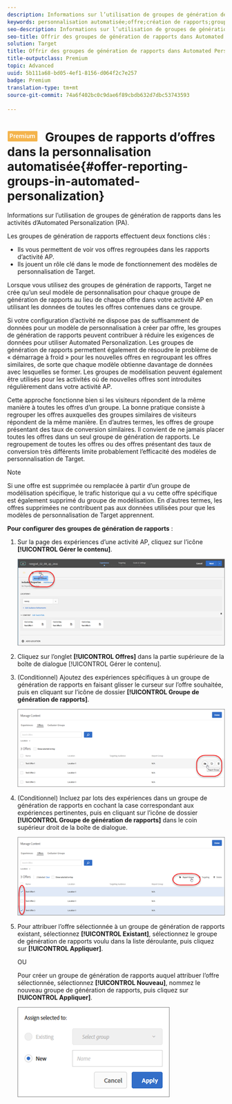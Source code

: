 ```yaml
---
description: Informations sur l’utilisation de groupes de génération de rapports dans les activités d’Automated Personalization (PA).
keywords: personnalisation automatisée;offre;création de rapports;groupe
seo-description: Informations sur l’utilisation de groupes de génération de rapports dans les activités d’Automated Personalization (PA).
seo-title: Offrir des groupes de génération de rapports dans Automated Personalization
solution: Target
title: Offrir des groupes de génération de rapports dans Automated Personalization
title-outputclass: Premium
topic: Advanced
uuid: 5b111a68-bd05-4ef1-8156-d064f2c7e257
badge: Premium
translation-type: tm+mt
source-git-commit: 74a6f402bc0c9dae6f89cbdb632d7dbc53743593

---
```



# ![PREMIUM](/help/assets/premium.png) Groupes de rapports d’offres dans la personnalisation automatisée{#offer-reporting-groups-in-automated-personalization}

Informations sur l’utilisation de groupes de génération de rapports dans les activités d’Automated Personalization (PA).

Les groupes de génération de rapports effectuent deux fonctions clés :

* Ils vous permettent de voir vos offres regroupées dans les rapports d’activité AP.
* Ils jouent un rôle clé dans le mode de fonctionnement des modèles de personnalisation de Target.

Lorsque vous utilisez des groupes de génération de rapports, Target ne crée qu’un seul modèle de personnalisation pour chaque groupe de génération de rapports au lieu de chaque offre dans votre activité AP en utilisant les données de toutes les offres contenues dans ce groupe.

Si votre configuration d’activité ne dispose pas de suffisamment de données pour un modèle de personnalisation à créer par offre, les groupes de génération de rapports peuvent contribuer à réduire les exigences de données pour utiliser Automated Personalization. Les groupes de génération de rapports permettent également de résoudre le problème de « démarrage à froid » pour les nouvelles offres en regroupant les offres similaires, de sorte que chaque modèle obtienne davantage de données avec lesquelles se former. Les groupes de modélisation peuvent également être utilisés pour les activités où de nouvelles offres sont introduites régulièrement dans votre activité AP.

Cette approche fonctionne bien si les visiteurs répondent de la même manière à toutes les offres d’un groupe. La bonne pratique consiste à regrouper les offres auxquelles des groupes similaires de visiteurs répondent de la même manière. En d’autres termes, les offres de groupe présentant des taux de conversion similaires. Il convient de ne jamais placer toutes les offres dans un seul groupe de génération de rapports. Le regroupement de toutes les offres ou des offres présentant des taux de conversion très différents limite probablement l’efficacité des modèles de personnalisation de Target.

>[!NOTE]
>
>Si une offre est supprimée ou remplacée à partir d’un groupe de modélisation spécifique, le trafic historique qui a vu cette offre spécifique est également supprimé du groupe de modélisation. En d’autres termes, les offres supprimées ne contribuent pas aux données utilisées pour que les modèles de personnalisation de Target apprennent.

**Pour configurer des groupes de génération de rapports** :

1. Sur la page des expériences d’une activité AP, cliquez sur l’icône **[!UICONTROL Gérer le contenu]**.

   ![](assets/ap_manage_content.png)

1. Cliquez sur l’onglet **[!UICONTROL Offres]** dans la partie supérieure de la boîte de dialogue [!UICONTROL Gérer le contenu].
1. (Conditionnel) Ajoutez des expériences spécifiques à un groupe de génération de rapports en faisant glisser le curseur sur l’offre souhaitée, puis en cliquant sur l’icône de dossier **[!UICONTROL Groupe de génération de rapports]**.

   ![](assets/ap_manage_content_2.png)

1. (Conditionnel) Incluez par lots des expériences dans un groupe de génération de rapports en cochant la case correspondant aux expériences pertinentes, puis en cliquant sur l’icône de dossier **[!UICONTROL Groupe de génération de rapports]** dans le coin supérieur droit de la boîte de dialogue.

   ![](assets/ap_reporting_groups.png)

1. Pour attribuer l’offre sélectionnée à un groupe de génération de rapports existant, sélectionnez **[!UICONTROL Existant]**, sélectionnez le groupe de génération de rapports voulu dans la liste déroulante, puis cliquez sur **[!UICONTROL Appliquer]**.

   OU

   Pour créer un groupe de génération de rapports auquel attribuer l’offre sélectionnée, sélectionnez **[!UICONTROL Nouveau]**, nommez le nouveau groupe de génération de rapports, puis cliquez sur **[!UICONTROL Appliquer]**.

   ![](assets/ap_manage_content_3.png)

